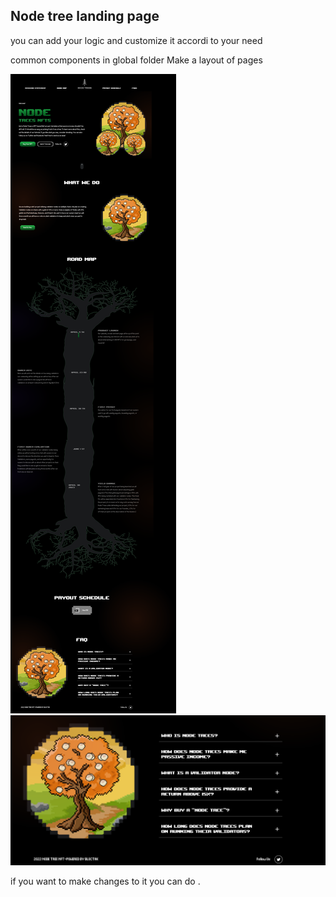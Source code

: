  

## Node tree landing page 
you can add your logic and customize  it accordi to your need 

common components in global folder
Make a layout of pages 

![MAIN!](src\photos\main.png)
![LAST!](src\photos\two.png)


if you want to make changes to it you can do .

